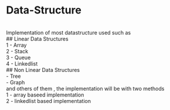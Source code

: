 # Data-Structure
<br>
Implementation of most datastructure used such as 
<br>
## Linear Data Structures
<br>
1 - Array
<br>
2 - Stack
<br>
3 - Queue
<br>
4 - Linkedlist
<br>
## Non Linear Data Structures
<br>
- Tree 
<br>
- Graph
<br>
and others of them , the implementation will be with two methods
<br>
1 - array baseed implementation
<br>
2 - linkedlist based implementation
